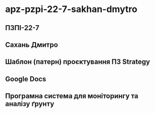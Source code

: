 # apz-pzpi-22-7-sakhan-dmytro

ПЗПІ-22-7
---
Сахань Дмитро
---
Шаблон (патерн) проєктування ПЗ Strategy
---
Google Docs
---
Програмна система для моніторингу та аналізу ґрунту
---
